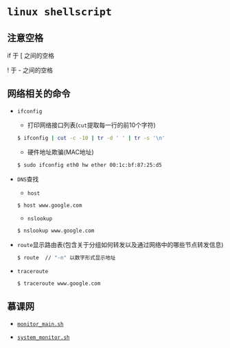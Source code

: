 # ```linux shellscript```

## 注意空格

if 于 [ 之间的空格

! 于 - 之间的空格

## 网络相关的命令

+ `ifconfig`
   
   * 打印网络接口列表(`cut`提取每一行的前10个字符)
   ```bash
   $ ifconfig | cut -c -10 | tr -d ' ' | tr -s '\n'
   ``` 
   
   * 硬件地址欺骗(MAC地址)
   ```bash
   $ sudo ifconfig eth0 hw ether 00:1c:bf:87:25:d5
   ```
+ `DNS`查找

   * `host`
   ```bash
   $ host www.google.com
   ```

   * `nslookup`
   ```bash
   $ nslookup www.google.com
   ```
	
+ `route`显示路由表(包含关于分组如何转发以及通过网络中的哪些节点转发信息)
  ```bash
  $ route  // "-n" 以数字形式显示地址
  ```

+ `traceroute`
  ```bash
  $ traceroute www.google.com
  ```
## 慕课网

+ [```monitor_main.sh```](https://github.com/skylens/LinuxNote/tree/master/Shell/monitor_main.sh)

+ [```system_monitor.sh```](https://github.com/skylens/LinuxNote/tree/master/Shell/system_monitor.sh)
